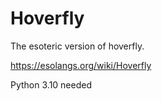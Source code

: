 # Hoverfly
The esoteric version of hoverfly.

https://esolangs.org/wiki/Hoverfly

Python 3.10 needed
